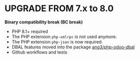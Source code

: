 UPGRADE FROM 7.x to 8.0
=======================

**Binary compatibility break (BC break)**

- PHP 8.1+ required
- The PHP extension ```php-xmlrpc``` is not used anymore.
- The PHP extension ```php-json``` is now required.
- DBAL features moved into the package [ang3/php-odoo-dbal](https://github.com/ang3/php-odoo-dbal)
- Github workflows and tests
